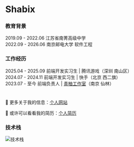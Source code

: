 # Shabix  

### 教育背景  
2019.09 - 2022.06 江苏省南菁高级中学  
2022.09 - 2026.06 南京邮电大学 软件工程  


### 工作经历  
2025.04 - 2025.09 前端开发实习生 | 腾讯游戏（深圳 南山区）  
2024.07 - 2024.11 前端开发实习生 | 快手（北京 西二旗）  
2023.07 - 至今 前端负责人 | [青柚工作室](https://qingyou.njupt.edu.cn/)（南京 仙林） 

#
🔗 更多关于我的信息：[个人网站](https://me.shabix.fun/) 

📄 或许可以看看我的简历：[个人简历](https://resume.shabix.fun/)  

### 技术栈  
![技术栈](https://skillicons.dev/icons?i=react,vue,golang,js,ts,git,webpack,nodejs,nestjs,md&perline=10&size=30)  


